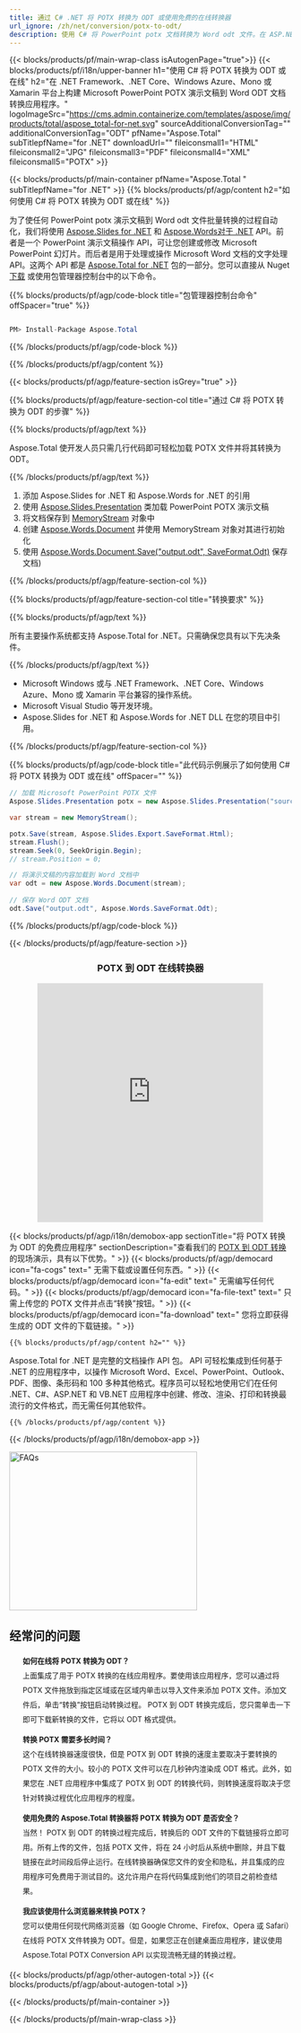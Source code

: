 ```yaml
---
title: 通过 C# .NET 将 POTX 转换为 ODT 或使用免费的在线转换器
url_ignore: /zh/net/conversion/potx-to-odt/ 
description: 使用 C# 将 PowerPoint potx 文档转换为 Word odt 文件。在 ASP.NET 或其他 .NET 应用程序中转换多个文件。
---
```


{{< blocks/products/pf/main-wrap-class isAutogenPage="true">}}
{{< blocks/products/pf/i18n/upper-banner h1="使用 C# 将 POTX 转换为 ODT 或在线" h2="在 .NET Framework、.NET Core、Windows Azure、Mono 或 Xamarin 平台上构建 Microsoft PowerPoint POTX 演示文稿到 Word ODT 文档转换应用程序。" logoImageSrc="https://cms.admin.containerize.com/templates/aspose/img/products/total/aspose_total-for-net.svg" sourceAdditionalConversionTag="" additionalConversionTag="ODT" pfName="Aspose.Total" subTitlepfName="for .NET" downloadUrl="" fileiconsmall1="HTML" fileiconsmall2="JPG" fileiconsmall3="PDF" fileiconsmall4="XML" fileiconsmall5="POTX" >}}

{{< blocks/products/pf/main-container pfName="Aspose.Total " subTitlepfName="for .NET" >}}
{{% blocks/products/pf/agp/content h2="如何使用 C# 将 POTX 转换为 ODT 或在线" %}}

 为了使任何 PowerPoint potx 演示文稿到 Word odt 文件批量转换的过程自动化，我们将使用 [Aspose.Slides for .NET](https://products.aspose.com/slides/net) 和 [Aspose.Words对于 .NET](https://products.aspose.com/words/net) API。前者是一个 PowerPoint 演示文稿操作 API，可让您创建或修改 Microsoft PowerPoint 幻灯片。而后者是用于处理或操作 Microsoft Word 文档的文字处理 API。这两个 API 都是 [Aspose.Total for .NET](https://products.aspose.com/total/net) 包的一部分。您可以直接从 Nuget [下载](https://releases.aspose.com/) 或使用包管理器控制台中的以下命令。

{{% blocks/products/pf/agp/code-block title="包管理器控制台命令" offSpacer="true" %}}

```cs

PM> Install-Package Aspose.Total

```

{{% /blocks/products/pf/agp/code-block %}}

{{% /blocks/products/pf/agp/content %}}

{{< blocks/products/pf/agp/feature-section isGrey="true" >}}

{{% blocks/products/pf/agp/feature-section-col title="通过 C# 将 POTX 转换为 ODT 的步骤" %}}

{{% blocks/products/pf/agp/text %}}

 Aspose.Total 使开发人员只需几行代码即可轻松加载 POTX 文件并将其转换为 ODT。

{{% /blocks/products/pf/agp/text %}}

1. 添加 Aspose.Slides for .NET 和 Aspose.Words for .NET 的引用
1. 使用 [Aspose.Slides.Presentation](https://reference.aspose.com/slides/net/aspose.slides/presentation) 类加载 PowerPoint POTX 演示文稿
1. 将文档保存到 [MemoryStream](https://docs.microsoft.com/en-us/dotnet/api/system.io.memorystream?view=net-5.0) 对象中
1. 创建 [Aspose.Words.Document](https://reference.aspose.com/words/net/aspose.words/document) 并使用 MemoryStream 对象对其进行初始化
1. 使用 [Aspose.Words.Document.Save("output.odt", SaveFormat.Odt)](https://reference.aspose.com/words/net/aspose.words.document/save/methods/3) 保存文档)

{{% /blocks/products/pf/agp/feature-section-col %}}

{{% blocks/products/pf/agp/feature-section-col title="转换要求" %}}

{{% blocks/products/pf/agp/text %}}

 所有主要操作系统都支持 Aspose.Total for .NET。只需确保您具有以下先决条件。 

{{% /blocks/products/pf/agp/text %}}

-  Microsoft Windows 或与 .NET Framework、.NET Core、Windows Azure、Mono 或 Xamarin 平台兼容的操作系统。
-  Microsoft Visual Studio 等开发环境。
-  Aspose.Slides for .NET 和 Aspose.Words for .NET DLL 在您的项目中引用。

{{% /blocks/products/pf/agp/feature-section-col %}}

{{% blocks/products/pf/agp/code-block title="此代码示例展示了如何使用 C# 将 POTX 转换为 ODT 或在线" offSpacer="" %}}

```cs
// 加载 Microsoft PowerPoint POTX 文件
Aspose.Slides.Presentation potx = new Aspose.Slides.Presentation("source.potx");

var stream = new MemoryStream();

potx.Save(stream, Aspose.Slides.Export.SaveFormat.Html);
stream.Flush();
stream.Seek(0, SeekOrigin.Begin);
// stream.Position = 0;

// 将演示文稿的内容加载到 Word 文档中
var odt = new Aspose.Words.Document(stream);
      
// 保存 Word ODT 文档
odt.Save("output.odt", Aspose.Words.SaveFormat.Odt);

```

{{% /blocks/products/pf/agp/code-block %}}

{{< /blocks/products/pf/agp/feature-section >}}

<div class="container-fluid agp-content bg-white aboutfile box-1 vh100 section nopbtm">
<div class=container>
<div class="demobox tc col-md-12 padding-0" align="center">
<div class="demobox tc col-md-12 padding-0" align="center">

<h3>POTX 到 ODT 在线转换器</h3>

<iframe title="potx 到 odt 转换在线工具" style="border: none; height: 426px;" scrolling="no" src="https://total-conversion-app-65z5r2lp.qa.k8s.dynabic.com/?to=odt&from=potx" id="child-iframe" width="80%"></iframe>

</div></div>
</div></div>


<!-- aboutfile Starts -->

{{< blocks/products/pf/agp/i18n/demobox-app sectionTitle="将 POTX 转换为 ODT 的免费应用程序" sectionDescription="查看我们的 [POTX 到 ODT 转换](https://products.aspose.app/slides/conversion/) 的现场演示，具有以下优势。" >}}
        {{< blocks/products/pf/agp/democard icon="fa-cogs" text=" 无需下载或设置任何东西。" >}}
        {{< blocks/products/pf/agp/democard icon="fa-edit" text=" 无需编写任何代码。" >}}
        {{< blocks/products/pf/agp/democard icon="fa-file-text" text=" 只需上传您的 POTX 文件并点击“转换”按钮。" >}}
        {{< blocks/products/pf/agp/democard icon="fa-download" text=" 您将立即获得生成的 ODT 文件的下载链接。" >}}

    {{% blocks/products/pf/agp/content h2="" %}}

Aspose.Total for .NET 是完整的文档操作 API 包。 API 可轻松集成到任何基于 .NET 的应用程序中，以操作 Microsoft Word、Excel、PowerPoint、Outlook、PDF、图像、条形码和 100 多种其他格式。程序员可以轻松地使用它们在任何 .NET、C#、ASP.NET 和 VB.NET 应用程序中创建、修改、渲染、打印和转换最流行的文件格式，而无需任何其他软件。

    {{% /blocks/products/pf/agp/content %}} 

{{< /blocks/products/pf/agp/i18n/demobox-app >}}

<!-- aboutfile Ends -->

<style>.howtolist li{margin-right: 0!important;line-height: 26px;position: relative;margin-bottom: 10px;font-size: 13px;list-style-type: none;}</style>
<div class="col-md-12 tl bg-gray-dark howtolist section">
  <a class="anchor" name="faqpage"></a>
  <div class="container tl dflex" itemscope="" itemtype="https://schema.org/FAQPage">
      <div class="col-md-4 howtosectiongfx">
          <img class="social-panel-hide-on-mobile" src="https://www.groupdocs.cloud/templates/brand/images/groupdocs/conversion/groupdocs_conversion-brand.png" alt="FAQs" width="335" height="283">
      </div>
      <div class="howtosection col-md-8">
          <div>
              <h2>经常问的问题</h2>
              <ul>
                  <li itemscope="" itemprop="mainEntity" itemtype="https://schema.org/Question">
                      <div>
                          <span itemprop="name"><b>如何在线将 POTX 转换为 ODT？</b></span>
                      </div>
                      <div itemscope="" itemprop="acceptedAnswer" itemtype="https://schema.org/Answer">
                          <span itemprop="text">上面集成了用于 POTX 转换的在线应用程序。要使用该应用程序，您可以通过将 POTX 文件拖放到指定区域或在区域内单击以导入文件来添加 POTX 文件。添加文件后，单击“转换”按钮启动转换过程。 POTX 到 ODT 转换完成后，您只需单击一下即可下载新转换的文件，它将以 ODT 格式提供。</span>
                      </div>
                  </li>
                  <li itemscope="" itemprop="mainEntity" itemtype="https://schema.org/Question">
                      <div>
                          <span itemprop="name"><b>转换 POTX 需要多长时间？</b></span>
                      </div>
                      <div itemscope="" itemprop="acceptedAnswer" itemtype="https://schema.org/Answer">
                          <span itemprop="text">这个在线转换器速度很快，但是 POTX 到 ODT 转换的速度主要取决于要转换的 POTX 文件的大小。较小的 POTX 文件可以在几秒钟内渲染成 ODT 格式。此外，如果您在 .NET 应用程序中集成了 POTX 到 ODT 的转换代码，则转换速度将取决于您针对转换过程优化应用程序的程度。</span>
                      </div>
                  </li>
                  <li itemscope="" itemprop="mainEntity" itemtype="https://schema.org/Question">
                      <div>
                          <span itemprop="name"><b>使用免费的 Aspose.Total 转换器将 POTX 转换为 ODT 是否安全？</b></span>
                      </div>
                      <div itemscope="" itemprop="acceptedAnswer" itemtype="https://schema.org/Answer">
                          <span itemprop="text">当然！ POTX 到 ODT 的转换过程完成后，转换后的 ODT 文件的下载链接将立即可用。所有上传的文件，包括 POTX 文件，将在 24 小时后从系统中删除，并且下载链接在此时间段后停止运行。在线转换器确保您文件的安全和隐私，并且集成的应用程序可免费用于测试目的。这允许用户在将代码集成到他们的项目之前检查结果。</span>
                      </div>
                  </li>                 
                  <li itemscope="" itemprop="mainEntity" itemtype="https://schema.org/Question">
                      <div>
                          <span itemprop="name"><b>我应该使用什么浏览器来转换 POTX？</b></span>
                      </div>
                      <div itemscope="" itemprop="acceptedAnswer" itemtype="https://schema.org/Answer">
                          <span itemprop="text">您可以使用任何现代网络浏览器（如 Google Chrome、Firefox、Opera 或 Safari）在线将 POTX 文件转换为 ODT。但是，如果您正在创建桌面应用程序，建议使用 Aspose.Total POTX Conversion API 以实现流畅无缝的转换过程。</span>
                      </div>
                  </li>
              </ul>
          </div>
      </div>
  </div>
{{< blocks/products/pf/agp/other-autogen-total >}}
{{< blocks/products/pf/agp/about-autogen-total >}} 

{{< /blocks/products/pf/main-container >}}
    
{{< /blocks/products/pf/main-wrap-class >}}